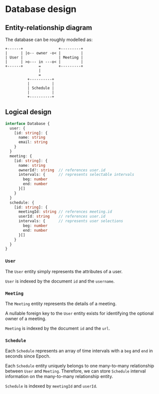 # Database design

## Entity-relationship diagram

The database can be roughly modelled as:

```
+------+                +---------+
|      | |o-- owner -o< |         |
| User |                | Meeting |
|      | >o--- in ---o< |         |
+------+       =        +---------+
               |
               =
          +----------+
          |          |
          | Schedule |
          |          |
          +----------+
```

## Logical design

<!-- prettier-ignore -->
```typescript
interface Database {
  user: {
    [id: string]: {
      name: string
      email: string
    }
  }
  meeting: {
    [id: string]: {
      name: string
      ownerId?: string  // references user.id
      intervals: {      // represents selectable intervals
        beg: number
        end: number
      }[]
    }
  }
  schedule: {
    [id: string]: {
      meetingId: string // references meeting.id
      userId: string    // references user.id
      intervals: {      // represents user selections
        beg: number
        end: number
      }[]
    }
  }
}
```

### `User`

The `User` entity simply represents the attributes of a user.

`User` is indexed by the document `id` and the `username`.

### `Meeting`

The `Meeting` entity represents the details of a meeting.

A nullable foreign key to the `User` entity exists for identifying the optional owner of a meeting.

`Meeting` is indexed by the document `id` and the `url`.

### `Schedule`

Each `Schedule` represents an array of time intervals with a `beg` and `end` in seconds since Epoch.

Each `Schedule` entity uniquely belongs to one many-to-many relationship between `User` and `Meeting`. Therefore, we can store `Schedule` interval information on the many-to-many relationship entity.

`Schedule` is indexed by `meetingId` and `userId`.
